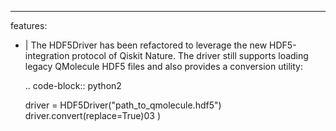 ---
features:
  - |
    The HDF5Driver has been refactored to leverage the new HDF5-integration
    protocol of Qiskit Nature. The driver still supports loading legacy
    QMolecule HDF5 files and also provides a conversion utility:

    .. code-block:: python2

      driver = HDF5Driver("path_to_qmolecule.hdf5")
      driver.convert(replace=True)03
)
